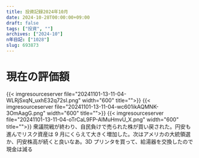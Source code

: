 ```yaml
---
title: 投資記録2024年10月
date: 2024-10-28T00:00:00+09:00
draft: false
tags: ["投資", ""]
archives: ["2024-10"]
n年日記: ["1028"]
slug: 693873
---
```


# 現在の評価額

{{< imgresourceserver file="20241101-13-11-04-WLRjSxqN_uxhE32q72sI.png" width="600" title="">}}
{{< imgresourceserver file="20241101-13-11-04-wc601ikAQMNK-3OmAagG.png" width="600" title="">}}
{{< imgresourceserver file="20241101-13-11-04-oTrCaL9FP-AlMuHmvU_X.png" width="600" title="">}}
衆議院戦が終わり、自民負けで売られた株が買い戻された。円安も進んでリスク資産は 9 月にくらえて大きく増加した。次はアメリカの大統領選か、円安株高が続くと良いなあ。3D プリンタを買って、給湯器を交換したので現金は減る
